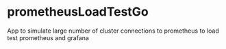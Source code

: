 # prometheusLoadTestGo
App to simulate large number of cluster connections to prometheus to load test prometheus and grafana

